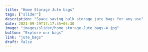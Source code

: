 ```yaml
---
title: "Home Storage Jute bags"
tags: ["slider"]
description: "Space saving bulk storage jute bags for any use"
date: 2021-09-29T17:17:55+05:30
image: "images/slider/home_storage-Jute_bags-4.jpg"
button: "Explore our bags"
link: "jute_bags"
draft: false
---
```


